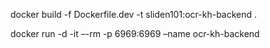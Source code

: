 docker build -f Dockerfile.dev -t sliden101:ocr-kh-backend .


docker run -d -it –-rm -p 6969:6969 –name ocr-kh-backend 